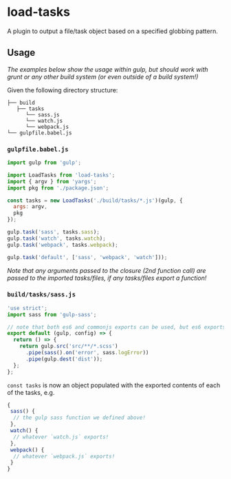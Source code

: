 # load-tasks

A plugin to output a file/task object based on a specified globbing pattern.

## Usage

*The examples below show the usage within gulp, but should work with grunt or any other build system (or even outside of a build system!)*

Given the following directory structure:

```
├── build
   ├── tasks
      └── sass.js
      └── watch.js
      └── webpack.js
└── gulpfile.babel.js
```

### `gulpfile.babel.js` 

```javascript
import gulp from 'gulp';

import LoadTasks from 'load-tasks';
import { argv } from 'yargs';
import pkg from './package.json';

const tasks = new LoadTasks('./build/tasks/*.js')(gulp, {
  args: argv,
  pkg
});

gulp.task('sass', tasks.sass);
gulp.task('watch', tasks.watch);
gulp.task('webpack', tasks.webpack);

gulp.task('default', ['sass', 'webpack', 'watch']));
```

*Note that any arguments passed to the closure (2nd function call) are passed to the imported tasks/files, if any tasks/files export a function!*


### `build/tasks/sass.js`

```javascript
'use strict';
import sass from 'gulp-sass';

// note that both es6 and commonjs exports can be used, but es6 exports need to export `default`
export default (gulp, config) => {
  return () => {
    return gulp.src('src/**/*.scss')
      .pipe(sass().on('error', sass.logError))
      .pipe(gulp.dest('dist'));
  };
};
```

`const tasks` is now an object populated with the exported contents of each of the tasks, e.g.

```javascript
{
 sass() {
  // the gulp sass function we defined above!
 },
 watch() {
  // whatever `watch.js` exports!
 },
 webpack() {
  // whatever `webpack.js` exports!
 }
}
```